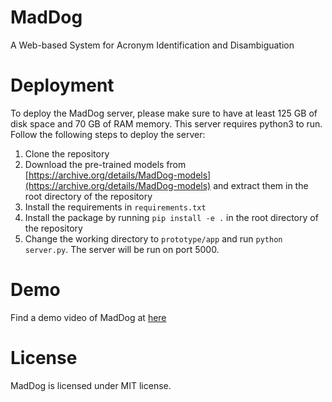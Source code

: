 # MadDog
A Web-based System for Acronym Identification and Disambiguation

# Deployment

To deploy the MadDog server, please make sure to have at least 125 GB of disk space and 70 GB of RAM memory. This server requires python3 to run. Follow the following steps to deploy the server:

1. Clone the repository
2. Download the pre-trained models from [https://archive.org/details/MadDog-models](https://archive.org/details/MadDog-models) and extract them in the root directory of the repository
3. Install the requirements in `requirements.txt`
4. Install the package by running `pip install -e .` in the root directory of the repository
5. Change the working directory to `prototype/app` and run `python server.py`. The server will be run on port 5000.

# Demo

Find a demo video of MadDog at [here](https://www.youtube.com/watch?v=IkSh7LqI42M)

# License

MadDog is licensed under MIT license.
